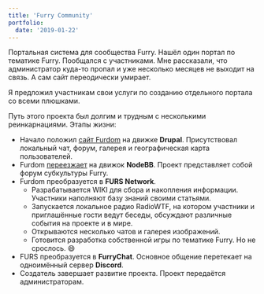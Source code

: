 ```yaml
---
title: 'Furry Community'
portfolio:
  date: '2019-01-22'
---
```


Портальная система для сообщества Furry. Нашёл один портал по тематике Furry. Пообщался с участниками. Мне рассказали, что администратор куда-то пропал и уже несколько месяцев не выходит на связь. А сам сайт переодически умирает.

Я предложил участникам свои услуги по созданию отдельного портала со всеми плюшками.

<!--more-->

Путь этого проекта был долгим и трудным с несколькими реинкарнациями. Этапы жизни:

- Начало положил [сайт Furdom](https://web.archive.org/web/20160306172722/http://furdom.org/) на движке **Drupal**. Присутствовал локальный чат, форум, галерея и географическая карта пользователей.
- Furdom [переезжает](https://web.archive.org/web/20180902111607/https://furdom.org/) на движок **NodeBB**. Проект представляет собой форум субкультуры Furry.
- Furdom преобразуется в **FURS Network**.
  - Разрабатывается WIKI для сбора и накопления информации. Участники наполняют базу знаний своими статьями.
  - Запускается локальное радио RadioWTF, на котором участники и приглашённые гости ведут беседы, обсуждают различные события на проекте и в мире.
  - Открываются несколько чатов и галерея изображений.
  - Готовится разработка собственной игры по тематике Furry. Но не срослось. :smile:
- FURS преобразуется в **FurryChat**. Основное общение перетекает на одноимённый сервер **Discord**.
- Создатель завершает развитие проекта. Проект передаётся администраторам.
